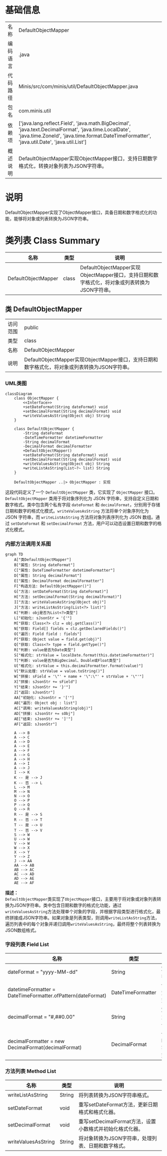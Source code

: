 # 基础信息

|      |      |
|------|------|
| 名称 | DefaultObjectMapper |
| 编码语言 | .java |
| 代码路径 | Minis/src/com/minis/util/DefaultObjectMapper.java |
| 包名 | com.minis.util |
| 依赖项 | ['java.lang.reflect.Field', 'java.math.BigDecimal', 'java.text.DecimalFormat', 'java.time.LocalDate', 'java.time.ZoneId', 'java.time.format.DateTimeFormatter', 'java.util.Date', 'java.util.List'] |
| 概述说明 | DefaultObjectMapper实现ObjectMapper接口，支持日期数字格式化，转换对象列表为JSON字符串。 |

# 说明

DefaultObjectMapper实现了ObjectMapper接口，具备日期和数字格式化的功能，能够将对象或列表转换为JSON字符串。

# 类列表 Class Summary

| 名称   | 类型  | 说明 |
|-------|------|-------------|
| DefaultObjectMapper | class | DefaultObjectMapper实现ObjectMapper接口，支持日期和数字格式化，将对象或列表转换为JSON字符串。 |



## 类 DefaultObjectMapper

|      |      |
|------|------|
| 访问范围 | public |
| 类型 | class |
| 名称 | DefaultObjectMapper |
| 说明 | DefaultObjectMapper实现ObjectMapper接口，支持日期和数字格式化，将对象或列表转换为JSON字符串。 |


### UML类图

```mermaid
classDiagram
    class ObjectMapper {
        <<Interface>>
        +setDateFormat(String dateFormat) void
        +setDecimalFormat(String decimalFormat) void
        +writeValuesAsString(Object obj) String
    }

    class DefaultObjectMapper {
        -String dateFormat
        -DateTimeFormatter datetimeFormatter
        -String decimalFormat
        -DecimalFormat decimalFormatter
        +DefaultObjectMapper()
        +setDateFormat(String dateFormat) void
        +setDecimalFormat(String decimalFormat) void
        +writeValuesAsString(Object obj) String
        +writeListAsString(List~?~ list) String
    }

    DefaultObjectMapper ..|> ObjectMapper : 实现
```

这段代码定义了一个 `DefaultObjectMapper` 类，它实现了 `ObjectMapper` 接口。`DefaultObjectMapper` 类用于将对象序列化为 JSON 字符串，支持自定义日期和数字格式。类中包含两个私有字段 `dateFormat` 和 `decimalFormat`，分别用于存储日期和数字的格式化模式。`writeValuesAsString` 方法将单个对象序列化为 JSON 字符串，而 `writeListAsString` 方法将对象列表序列化为 JSON 数组。通过 `setDateFormat` 和 `setDecimalFormat` 方法，用户可以动态设置日期和数字的格式化模式。


### 内部方法调用关系图

```mermaid
graph TD
    A["类DefaultObjectMapper"]
    B["属性: String dateFormat"]
    C["属性: DateTimeFormatter datetimeFormatter"]
    D["属性: String decimalFormat"]
    E["属性: DecimalFormat decimalFormatter"]
    F["构造方法: DefaultObjectMapper()"]
    G["方法: setDateFormat(String dateFormat)"]
    H["方法: setDecimalFormat(String decimalFormat)"]
    I["方法: writeValuesAsString(Object obj)"]
    J["方法: writeListAsString(List<?> list)"]
    K["判断: obj是否为List<?>类型"]
    L["初始化: sJsonStr = '{'"]
    M["获取: Class<?> clz = obj.getClass()"]
    N["获取: Field[] fields = clz.getDeclaredFields()"]
    O["遍历: Field field : fields"]
    P["获取: Object value = field.get(obj)"]
    Q["获取: Class<?> type = field.getType()"]
    R["判断: value是否为Date类型"]
    S["格式化: strValue = localDate.format(this.datetimeFormatter)"]
    T["判断: value是否为BigDecimal、Double或Float类型"]
    U["格式化: strValue = this.decimalFormatter.format(value)"]
    V["默认处理: strValue = value.toString()"]
    W["拼接: sField = '\"' + name + '\":\"' + strValue + '\"'"]
    X["拼接: sJsonStr += sField"]
    Y["结束: sJsonStr += '}'"]
    Z["返回: sJsonStr"]
    AA["初始化: sJsonStr = '['"]
    AB["遍历: Object obj : list"]
    AC["调用: writeValuesAsString(obj)"]
    AD["拼接: sJsonStr += sObj"]
    AE["结束: sJsonStr += ']'"]
    AF["返回: sJsonStr"]

    A --> B
    A --> C
    A --> D
    A --> E
    A --> F
    A --> G
    A --> H
    A --> I
    A --> J
    I --> K
    K -- 是 --> J
    K -- 否 --> L
    L --> M
    M --> N
    N --> O
    O --> P
    P --> Q
    Q --> R
    R -- 是 --> S
    R -- 否 --> T
    T -- 是 --> U
    T -- 否 --> V
    S --> W
    U --> W
    V --> W
    W --> X
    X --> Y
    Y --> Z
    J --> AA
    AA --> AB
    AB --> AC
    AC --> AD
    AD --> AE
    AE --> AF
```

**描述：**  
`DefaultObjectMapper`类实现了`ObjectMapper`接口，主要用于将对象或对象列表转换为JSON字符串。类中包含日期和数字的格式化功能，通过`writeValuesAsString`方法处理单个对象的字段，并根据字段类型进行格式化，最终拼接成JSON字符串。如果对象是列表类型，则调用`writeListAsString`方法，遍历列表中的每个对象并递归调用`writeValuesAsString`，最终将整个列表转换为JSON数组格式。

### 字段列表 Field List

| 名称  | 类型  | 说明 |
|-------|-------|------|
| dateFormat = "yyyy-MM-dd" | String | 定义日期格式为年-月-日。 |
| datetimeFormatter = DateTimeFormatter.ofPattern(dateFormat) | DateTimeFormatter | 创建指定日期格式的日期时间格式化器。 |
| decimalFormat = "#,##0.00" | String | 定义字符串格式为千位分隔符保留两位小数。 |
| decimalFormatter = new DecimalFormat(decimalFormat) | DecimalFormat | 创建DecimalFormat实例并指定格式。 |

### 方法列表 Method List

| 名称  | 类型  | 说明 |
|-------|-------|------|
| writeListAsString | String | 将列表转换为JSON字符串格式。 |
| setDateFormat | void | 重写setDateFormat方法，更新日期格式和格式化器。 |
| setDecimalFormat | void | 重写setDecimalFormat方法，设置小数格式并初始化格式化器。 |
| writeValuesAsString | String | 将对象转换为JSON字符串，处理列表、日期和数字格式。 |




